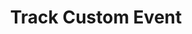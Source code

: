 ---
title: Track Custom Event
type: endpoint
category: 639ba2628407100061f5faac
slug: track-custom-event
parentDoc: 639ba2658407100061f5fabd
hidden: false
order: 1
---